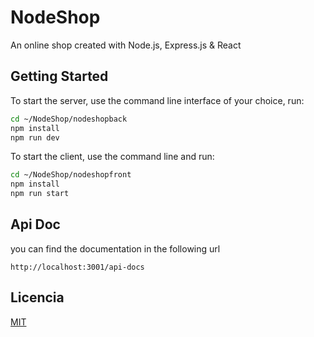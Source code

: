 # NodeShop

An online shop created with Node.js, Express.js & React

## Getting Started

To start the server, use the command line interface of your choice, run:
```bash
cd ~/NodeShop/nodeshopback
npm install
npm run dev
```
To start the client, use the command line and run:
```bash
cd ~/NodeShop/nodeshopfront
npm install
npm run start
```


## Api Doc

you can find the documentation in the following url
```
http://localhost:3001/api-docs
```

## Licencia
[MIT](https://choosealicense.com/licenses/mit/)
